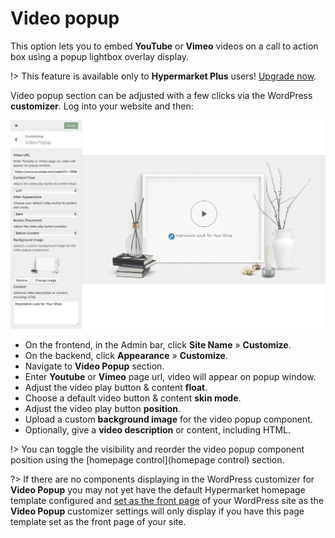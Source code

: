 # Video popup

This option lets you to embed **YouTube** or **Vimeo** videos on a call to action box using a popup lightbox overlay display.

!> This feature is available only to **Hypermarket Plus** users! [Upgrade now](https://www.mypreview.one).

Video popup section can be adjusted with a few clicks via the WordPress **customizer**. Log into your website and then:

![Video popup](img/video-popup.png)

* On the frontend, in the Admin bar, click **Site Name** » **Customize**.
* On the backend, click **Appearance** » **Customize**.
* Navigate to **Video Popup** section.
* Enter **Youtube** or **Vimeo** page url, video will appear on popup window.
* Adjust the video play button & content **float**.
* Choose a default video button & content **skin mode**.
* Adjust the video play button **position**.
* Upload a custom **background image** for the video popup component.
* Optionally, give a **video description** or content, including HTML.

!> You can toggle the visibility and reorder the video popup component position using the [homepage control](homepage control) section.

?> If there are no components displaying in the WordPress customizer for **Video Popup** you may not yet have the default Hypermarket homepage template configured and [set as the front page](setup-homepage-template) of your WordPress site as the **Video Popup** customizer settings will only display if you have this page template set as the front page of your site. 

